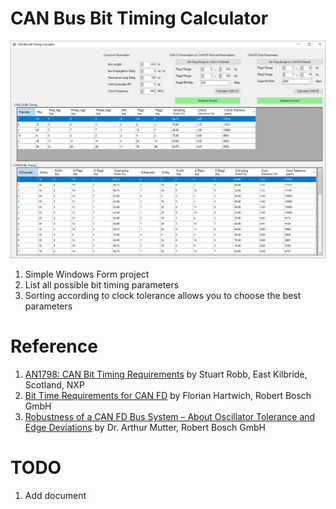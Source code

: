# CAN Bus Bit Timing Calculator
![](images/ui.png)
1. Simple Windows Form project
1. List all possible bit timing parameters
1. Sorting according to clock tolerance allows you to choose the best parameters
# Reference
1. [AN1798: CAN Bit Timing Requirements](https://www.nxp.com/docs/en/application-note/AN1798.pdf) by Stuart Robb, East Kilbride, Scotland, NXP
1. [Bit Time Requirements for CAN FD](https://www.bosch-semiconductors.com/media/ip_modules/pdf_2/papers/icc14_2013_paper_hartwich_1.pdf) by Florian Hartwich, Robert Bosch GmbH
1. [Robustness of a CAN FD Bus System – About Oscillator Tolerance and Edge Deviations](https://www.bosch-semiconductors.com/media/ip_modules/pdf_2/papers/icc14_2013_paper_mutter_1.pdf) by Dr. Arthur Mutter, Robert Bosch GmbH
# TODO
1. Add document
